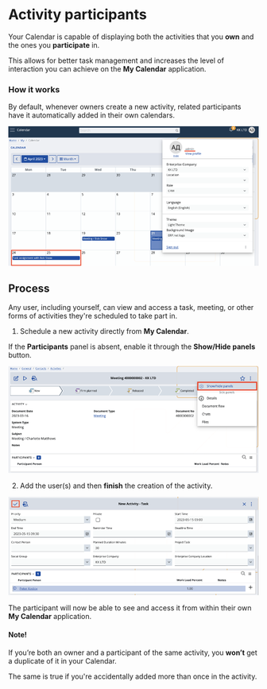 # Activity participants

Your Calendar is capable of displaying both the activities that you **own** and the ones you **participate** in.

This allows for better task management and increases the level of interaction you can achieve on the **My Calendar** application.

### How it works

By default, whenever owners create a new activity, related participants have it automatically added in their own calendars.

![Pictures](pictures/activity_participant.png)

## Process

Any user, including yourself, can view and access a task, meeting, or other forms of activities they're scheduled to take part in.

1. Schedule a new activity directly from **My Calendar**.

If the **Participants** panel is absent, enable it through the **Show/Hide panels** button.

![Pictures](pictures/partic_creat.png)

2. Add the user(s) and then **finish** the creation of the activity.

![Pictures](pictures/participant_added.png)

The participant will now be able to see and access it from within their own **My Calendar** application.

#### Note!

If you’re both an owner and a participant of the same activity, you **won’t** get a duplicate of it in your Calendar. 

The same is true if you're accidentally added more than once in the activity. 
